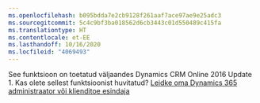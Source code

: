 ```yaml
---
ms.openlocfilehash: b095bdda7e2cb9128f261aaf7ace97ae9e25adc3
ms.sourcegitcommit: 5c4c9bf3ba018562d6cb3443c01d550489c415fa
ms.translationtype: HT
ms.contentlocale: et-EE
ms.lasthandoff: 10/16/2020
ms.locfileid: "4069493"
---
```

See funktsioon on toetatud väljaandes Dynamics CRM Online 2016 Update 1. Kas olete sellest funktsioonist huvitatud? [Leidke oma Dynamics 365 administraator või klienditoe esindaja](https://docs.microsoft.com/dynamics365/customerengagement/on-premises/basics/find-administrator-support)
